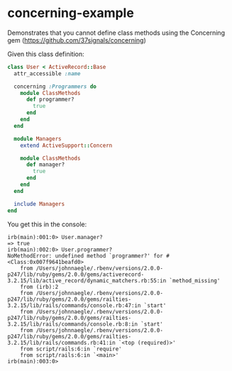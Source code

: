 concerning-example
==================

Demonstrates that you cannot define class methods using the Concerning gem (https://github.com/37signals/concerning)

Given this class definition:

```ruby
class User < ActiveRecord::Base
  attr_accessible :name

  concerning :Programmers do
    module ClassMethods 
      def programmer?
        true
      end
    end
  end

  module Managers 
    extend ActiveSupport::Concern

    module ClassMethods
      def manager?
        true
      end
    end
  end

  include Managers
end
```

You get this in the console:
```
irb(main):001:0> User.manager?
=> true
irb(main):002:0> User.programmer?
NoMethodError: undefined method `programmer?' for #<Class:0x007f9641beafd0>
	from /Users/johnnaegle/.rbenv/versions/2.0.0-p247/lib/ruby/gems/2.0.0/gems/activerecord-3.2.15/lib/active_record/dynamic_matchers.rb:55:in `method_missing'
	from (irb):2
	from /Users/johnnaegle/.rbenv/versions/2.0.0-p247/lib/ruby/gems/2.0.0/gems/railties-3.2.15/lib/rails/commands/console.rb:47:in `start'
	from /Users/johnnaegle/.rbenv/versions/2.0.0-p247/lib/ruby/gems/2.0.0/gems/railties-3.2.15/lib/rails/commands/console.rb:8:in `start'
	from /Users/johnnaegle/.rbenv/versions/2.0.0-p247/lib/ruby/gems/2.0.0/gems/railties-3.2.15/lib/rails/commands.rb:41:in `<top (required)>'
	from script/rails:6:in `require'
	from script/rails:6:in `<main>'
irb(main):003:0> 

```